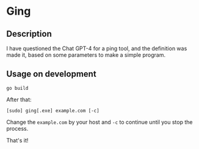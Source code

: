 # Ging

## Description

I have questioned the Chat GPT-4 for a ping tool, and the definition
was made it, based on some parameters to make a simple program.

## Usage on development

```
go build
```

After that:

```
[sudo] ging[.exe] example.com [-c]
```

Change the `example.com` by your host and `-c` to continue
until you stop the process.

That's it!
